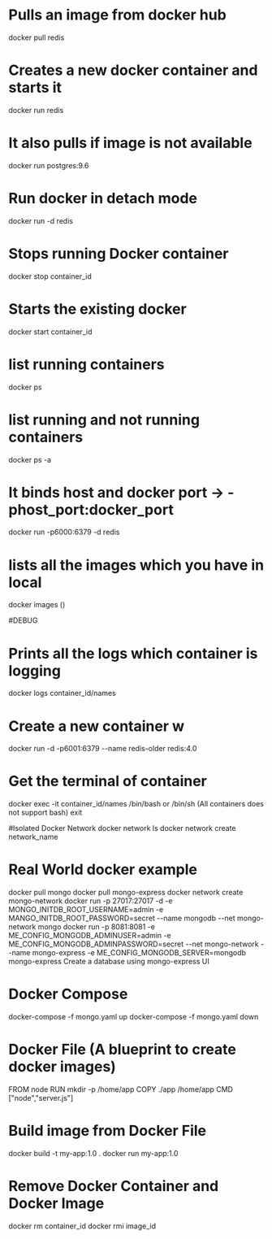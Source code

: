 # Pulls an image from docker hub
docker pull redis

# Creates a new docker container and starts it
docker run redis

# It also pulls if image is not available
docker run postgres:9.6

# Run docker in detach mode
docker run -d redis

# Stops running Docker container
docker stop container_id

# Starts the existing docker
docker start container_id

# list running containers
docker ps

# list running and not running containers
docker ps -a

# It binds host and docker port -> -phost_port:docker_port
docker run -p6000:6379 -d redis 

# lists all the images which you have in local
docker images ()

#DEBUG

# Prints all the logs which container is logging
docker logs container_id/names

# Create a new container w
docker run -d -p6001:6379 --name redis-older redis:4.0

# Get the terminal of container
docker exec -it container_id/names /bin/bash or /bin/sh (All containers does not support bash)
exit

#Isolated Docker Network
docker network ls
docker network create network_name


# Real World docker example
docker pull mongo
docker pull mongo-express
docker network create mongo-network
docker run -p 27017:27017 -d -e MONGO_INITDB_ROOT_USERNAME=admin -e MANGO_INITDB_ROOT_PASSWORD=secret --name mongodb --net mongo-network mongo 
docker run -p 8081:8081 -e ME_CONFIG_MONGODB_ADMINUSER=admin -e ME_CONFIG_MONGODB_ADMINPASSWORD=secret --net mongo-network --name mongo-express -e ME_CONFIG_MONGODB_SERVER=mongodb mongo-express
Create a database using mongo-express UI

# Docker Compose
docker-compose -f mongo.yaml up
docker-compose -f mongo.yaml down

# Docker File (A blueprint to create docker images)
FROM node
RUN mkdir -p /home/app
COPY ./app /home/app
CMD ["node","server.js"]

# Build image from Docker File
docker build -t my-app:1.0 .
docker run my-app:1.0

# Remove Docker Container and Docker Image
docker rm container_id
docker rmi image_id







